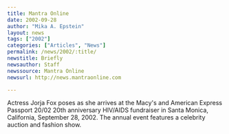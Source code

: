 ```yaml
---
title: Mantra Online
date: 2002-09-28
author: "Mika A. Epstein"
layout: news
tags: ["2002"]
categories: ["Articles", "News"]
permalink: /news/2002/:title/
newstitle: Briefly  
newsauthor: Staff  
newssource: Mantra Online  
newsurl: http://news.mantraonline.com  

---
```

Actress Jorja Fox poses as she arrives at the Macy's and American Express Passport 20/02 20th anniversary HIV/AIDS fundraiser in Santa Monica, California, September 28, 2002. The annual event features a celebrity auction and fashion show.  
